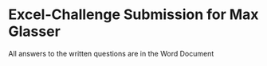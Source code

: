 # Excel-Challenge Submission for Max Glasser
All answers to the written questions are in the Word Document
